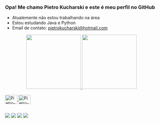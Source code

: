### Opa! Me chamo Pietro Kucharski e este é meu perfil no GitHub

- Atualemente não estou trabalhando na área
- Estou estudando Java e Python
- Email de contato: pietrokucharski@hotmail.com


<div align="center">
  <a href="https://github.com/PietroKucharski">
  <img height="180em" src="https://github-readme-stats.vercel.app/api?username=PietroKucharski&show_icons=true&theme=dark&include_all_commits=true&count_private=true"/>
  <img height="180em" src="https://github-readme-stats.vercel.app/api/top-langs/?username=PietroKucharski&layout=compact&langs_count=7&theme=dark"/>
</div>
<div style="display: inline_block"><br>
  <img align="center" alt="Pietro-Python" height="30" width="40" src="https://cdn.jsdelivr.net/gh/devicons/devicon/icons/python/python-original.svg">
  <img align="center" alt="Pietro-Java" height="30" width="40" src="https://cdn.jsdelivr.net/gh/devicons/devicon/icons/java/java-original.svg">
</div>  

##
  
  
<div>
  <a href="https://instagram.com/rafaballerini" target="_blank"><img src="https://img.shields.io/badge/-Instagram-%23E4405F?style=for-the-badge&logo=instagram&logoColor=white" target="_blank"></a> 
  <a href = "mailto:kucharskipietro@gmail.com"><img src="https://img.shields.io/badge/-Gmail-%23333?style=for-the-badge&logo=gmail&logoColor=white" target="_blank"></a>
  <a href="https://www.linkedin.com/in/pietro-kucharski-4b624b1b8/" target="_blank"><img src="https://img.shields.io/badge/-LinkedIn-%230077B5?style=for-the-badge&logo=linkedin&logoColor=white" target="_blank"></a> 
  <a href = "mailto:pietrokucharski@hotmail.com"><img src="https://img.shields.io/badge/Microsoft_Outlook-0078D4?style=for-the-badge&logo=microsoft-outlook&logoColor=whit" target="_blank"></a>
</div>
